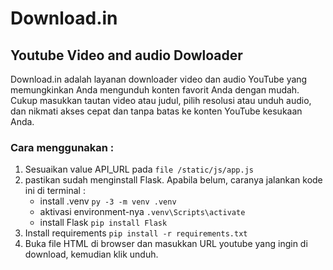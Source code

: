 # Download.in
## Youtube Video and audio Dowloader

Download.in adalah layanan downloader video dan audio YouTube yang memungkinkan Anda mengunduh konten favorit Anda dengan mudah. Cukup masukkan tautan video atau judul, pilih resolusi atau unduh audio, dan nikmati akses cepat dan tanpa batas ke konten YouTube kesukaan Anda.

### Cara menggunakan :
1. Sesuaikan value API_URL pada `file /static/js/app.js`
2. pastikan sudah menginstall Flask. Apabila belum, caranya jalankan kode ini di terminal :
    - install .venv `py -3 -m venv .venv`
    - aktivasi environment-nya `.venv\Scripts\activate`
    - install Flask `pip install Flask`
3. Install requirements `pip install -r requirements.txt`
4. Buka file HTML di browser dan masukkan URL youtube yang ingin di download, kemudian klik unduh.
